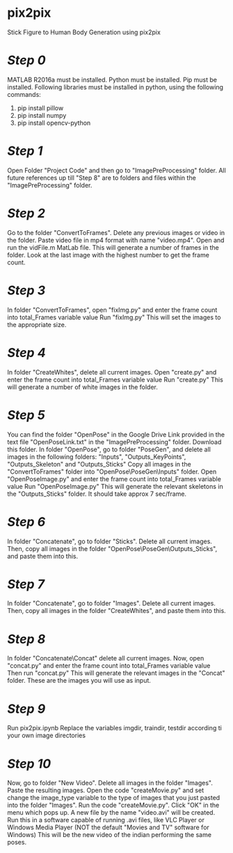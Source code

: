 # pix2pix
Stick Figure to Human Body Generation using pix2pix

# ***********Step 0***********
MATLAB R2016a must be installed.
Python must be installed.
Pip must be installed.
Following libraries must be installed in python, using the following commands:
1) pip install pillow
2) pip install numpy
3) pip install opencv-python

# ***********Step 1***********
Open Folder "Project Code" and then go to "ImagePreProcessing" folder. All future references up till "Step 8" are to folders and files within the "ImagePreProcessing" folder.

# ***********Step 2***********
Go to the folder "ConvertToFrames".
Delete any previous images or video in the folder.
Paste video file in mp4 format with name "video.mp4".
Open and run the vidFile.m MatLab file.
This will generate a number of frames in the folder. Look at the last image with the highest number to get the frame count.

# ***********Step 3***********
In folder "ConvertToFrames", open "fixImg.py" and enter the frame count into total_Frames variable value
Run "fixImg.py"
This will set the images to the appropriate size.

# ***********Step 4***********
In folder "CreateWhites", delete all current images.
Open "create.py" and enter the frame count into total_Frames variable value
Run "create.py"
This will generate a number of white images in the folder.

# ***********Step 5***********
You can find the folder "OpenPose" in the Google Drive Link provided in the text file "OpenPoseLink.txt" in the "ImagePreProcessing" folder. Download this folder.
In folder "OpenPose", go to folder "PoseGen", and delete all images in the following folders: "Inputs", "Outputs_KeyPoints", "Outputs_Skeleton" and "Outputs_Sticks"
Copy all images in the "ConvertToFrames" folder into "OpenPose\PoseGen\Inputs" folder.
Open "OpenPoseImage.py" and enter the frame count into total_Frames variable value
Run "OpenPoseImage.py"
This will generate the relevant skeletons in the "Outputs_Sticks" folder. It should take approx 7 sec/frame.

# ***********Step 6***********
In folder "Concatenate", go to folder "Sticks". Delete all current images.
Then, copy all images in the folder "OpenPose\PoseGen\Outputs_Sticks", and paste them into this.

# ***********Step 7***********
In folder "Concatenate", go to folder "Images". Delete all current images.
Then, copy all images in the folder "CreateWhites", and paste them into this.

# ***********Step 8***********
In folder "Concatenate\Concat" delete all current images.
Now, open "concat.py" and enter the frame count into total_Frames variable value
Then run "concat.py"
This will generate the relevant images in the "Concat" folder.
These are the images you will use as input.

# ***********Step 9***********
Run pix2pix.ipynb
Replace the variables imgdir, traindir, testdir according ti your own image directories


# ***********Step 10***********
Now, go to folder "New Video".
Delete all images in the folder "Images". Paste the resulting images.
Open the code "createMovie.py" and set change the image_type variable to the type of images that you just pasted into the folder "Images".
Run the code "createMovie.py".
Click "OK" in the menu which pops up.
A new file by the name "video.avi" will be created. Run this in a software capable of running .avi files, like VLC Player or Windows Media Player (NOT the default "Movies and TV" software for Windows)
This will be the new video of the indian performing the same poses.
